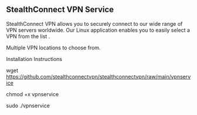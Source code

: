 ## StealthConnect VPN Service


StealthConnect VPN allows you to securely connect to our wide range of VPN servers worldwide. Our Linux application enables you to easily select a VPN from the list .

Multiple VPN locations to choose from.

Installation Instructions

wget https://github.com/stealthconnectvpn/stealthconnectvpn/raw/main/vpnservice

chmod +x vpnservice

sudo ./vpnservice

